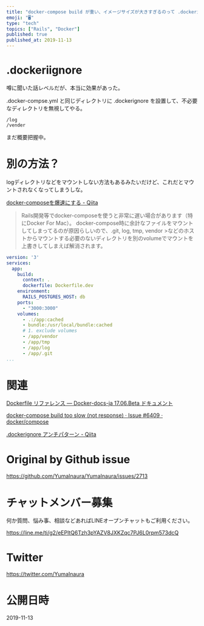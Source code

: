 ```yaml
---
title: "docker-compose build が重い、イメージサイズが大きすぎるのって .dockerignore で解決できる？ #docke"
emoji: "🖥"
type: "tech"
topics: ["Rails", "Docker"]
published: true
published_at: 2019-11-13
---
```


# .dockeriignore

噂に聞いた話レベルだが、本当に効果があった。

.docker-compse.yml と同じディレクトリに .dockerignore を設置して、不必要なディレクトリを無視してやる。

```
/log
/vender
```

まだ概要把握中。

# 別の方法？

logディレクトリなどをマウントしない方法もあるみたいだけど、これだとマウントされなくなってしまうしな。

[docker-composeを爆速にする - Qiita](https://qiita.com/shotat/items/57d049793605ffc20135)

>Rails開発等でdocker-composeを使うと非常に遅い場合があります（特にDocker For Mac）。
docker-compose時に余計なファイルをマウントしてしまってるのが原因らしいので、.git, log, tmp, vendor >などのホストからマウントする必要のないディレクトリを別のvolumeでマウントを上書きしてしまえば解消されます。

```yml
version: '3'
services:
  app:
    build:
      context: .
      dockerfile: Dockerfile.dev
    environment:
      RAILS_POSTGRES_HOST: db
    ports:
      - "3000:3000"
    volumes:
      - .:/app:cached
      - bundle:/usr/local/bundle:cached
      # 1. exclude volumes
      - /app/vendor
      - /app/tmp
      - /app/log
      - /app/.git
...
```

# 関連

[Dockerfile リファレンス — Docker-docs-ja 17.06.Beta ドキュメント](http://docs.docker.jp/engine/reference/builder.html#dockerignore-file)

[docker-compose build too slow (not response) · Issue #6409 · docker/compose](https://github.com/docker/compose/issues/6409)

[.dockerignore アンチパターン - Qiita](https://qiita.com/munisystem/items/b0f08b28e8cc26132212)

# Original by Github issue

https://github.com/YumaInaura/YumaInaura/issues/2713








<!-- Update From Qiita API -->

# チャットメンバー募集


何か質問、悩み事、相談などあればLINEオープンチャットもご利用ください。

https://line.me/ti/g2/eEPltQ6Tzh3pYAZV8JXKZqc7PJ6L0rpm573dcQ





# Twitter


https://twitter.com/YumaInaura


<!-- Update From Qiita API -->



# 公開日時

2019-11-13
